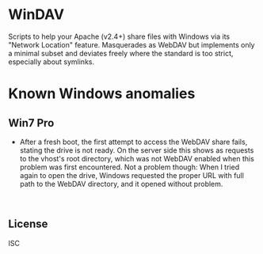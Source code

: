 ﻿
WinDAV
======

Scripts to help your Apache (v2.4+) share files with Windows via its
"Network Location" feature. Masquerades as WebDAV but implements only
a minimal subset and deviates freely where the standard is too strict,
especially about symlinks.





Known Windows anomalies
=======================

Win7 Pro
--------

* After a fresh boot, the first attempt to access the WebDAV share fails,
  stating the drive is not ready. On the server side this shows as requests
  to the vhost's root directory, which was not WebDAV enabled when this
  problem was first encountered. Not a problem though: When I tried again
  to open the drive, Windows requested the proper URL with full path to the
  WebDAV directory, and it opened without problem.







&nbsp;

  [netloca]: http://web.archive.org/web/20170217131241/http://it.nmu.edu/docs/adding-network-location-windows

License
-------
<!--#echo json="package.json" key=".license" -->
ISC
<!--/#echo -->
